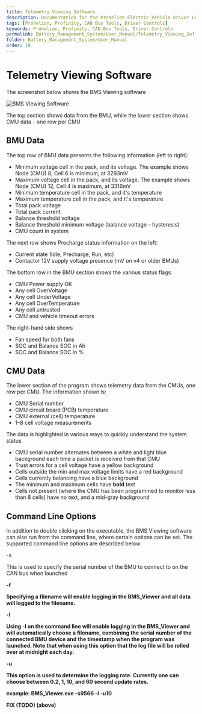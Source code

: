 ```yaml
---
title: Telemetry Viewing Software
description: Documentation for the Prohelion Electric Vehicle Driver Controls
tags: [Prohelion, Profinity, CAN Bus Tools, Driver Controls]
keywords: Prohelion, Profinity, CAN Bus Tools, Driver Controls
permalink: Battery_Management_System/User_Manual/Telemetry_Viewing_Software.html
folder: Battery_Management_System/User_Manual
order: 19
---
```


# Telemetry Viewing Software

The screenshot below shows the BMS Viewing software

![BMS Viewing Software]({{site.dox.baseurl}}/images/BMS_User_Manual/Telemetry_Viewing_Software.png)

The top section shows data from the BMU, while the lower section shows CMU data - one row per CMU

## BMU Data

The top row of BMU data presents the following information (left to right): 

*   Minimum voltage cell in the pack, and its voltage.  The example shows Node (CMU) 8, Cell 6 is minimum, at 3293mV 
*   Maximum voltage cell in the pack, and its voltage.  The example shows Node (CMU) 12, Cell 4 is maximum, at 3316mV 
*   Minimum temperature cell in the pack, and it's temperature 
*   Maximum temperature cell in the pack, and it's temperature 
*   Total pack voltage 
*   Total pack current 
*   Balance threshold voltage 
*   Balance threshold minimum voltage (balance voltage – hysteresis) 
*   CMU count in system 

The next row shows Precharge status information on the left: 

*   Current state (Idle, Precharge, Run, etc) 
*   Contactor 12V supply voltage presence (mV on v4 or older BMUs) 

The bottom row in the BMU section shows the various status flags: 

*   CMU Power supply OK 
*   Any cell OverVoltage 
*   Any cell UnderVoltage 
*   Any cell OverTemperature 
*   Any cell untrusted 
*   CMU and vehicle timeout errors 

The right-hand side shows 

*   Fan speed for both fans 
*   SOC and Balance SOC in Ah 
*   SOC and Balance SOC in % 

## CMU Data 

The lower section of the program shows telemetry data from the CMUs, one row per CMU.  The information shown is: 

*   CMU Serial number 
*   CMU circuit board (PCB) temperature 
*   CMU external (cell) temperature 
*   1–8 cell voltage measurements 

The data is highlighted in various ways to quickly understand the system status 

*   CMU serial number alternates between a white and light blue background each time a packet is received from that CMU 
*   Trust errors for a cell voltage have a yellow background 
*   Cells outside the min and max voltage limits have a red background 
*   Cells currently balancing have a blue background 
*   The minimum and maximum cells have <strong>bold</strong> text 
*   Cells not present (where the CMU has been programmed to monitor less than 8 cells) have no text, and a mid-gray background 

## Command Line Options

In addition to double clicking on the executable, the BMS Viewing software can also run from the command line, where certain options can be set. The supported command line options are described below: 

-s <serial number>

This is used to specify the serial number of the BMU to connect to on the CAN bus when launched 

<strong> -f <filename>

Specifying a filename will enable logging in the BMS_Viewer and all data will logged to the filename. 

<strong> -l

Using -l on the command line will enable logging in the BMS_Viewer and will automatically choose a filename, combining the serial number of the connected BMU device and the timestamp when the program was launched. Note that when using this option that the log file will be rolled over at midnight each day. 

<strong> -u <rate>

This option is used to determine the logging rate. Currently one can choose between 0.2, 1, 10, and 60 second update rates. 

example: BMS_Viewer.exe -s9566 -l -u10 

FIX (TODO) (above)

